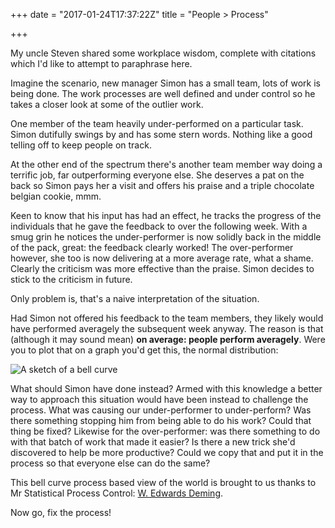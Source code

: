 +++
date = "2017-01-24T17:37:22Z"
title = "People > Process"

+++

My uncle Steven shared some workplace wisdom, complete with citations which I'd
like to attempt to paraphrase here.

Imagine the scenario, new manager Simon has a small team, lots of work is being 
done. The work processes are well defined and under control so he takes a 
closer look at some of the outlier work.

One member of the team heavily under-performed on a particular task. Simon 
dutifully swings by and has some stern words. Nothing like a good telling off 
to keep people on track.

At the other end of the spectrum there's another team member way doing a 
terrific job, far outperforming everyone else. She deserves a pat on the back
so Simon pays her a visit and offers his praise and a triple chocolate belgian 
cookie, mmm.

Keen to know that his input has had an effect, he tracks the progress of the 
individuals that he gave the feedback to over the following week. With a smug 
grin he notices the under-performer is now solidly back in the middle of the 
pack, great: the feedback clearly worked! The over-performer however, she too 
is now delivering at a more average rate, what a shame. Clearly the criticism 
was more effective than the praise. Simon decides to stick to the criticism in
future.

Only problem is, that's a naive interpretation of the situation.

Had Simon not offered his feedback to the team members, they likely would have 
performed averagely the subsequent week anyway. The reason is that (although it
may sound mean) **on average: people perform averagely**. Were you to plot that
on a graph you'd get this, the normal distribution:

![A sketch of a bell curve](/normal-curve.png)

What should Simon have done instead? Armed with this knowledge a better way to
approach this situation would have been instead to challenge the process. What
was causing our under-performer to under-perform? Was there something stopping 
him from being able to do his work? Could that thing be fixed? Likewise for the
over-performer: was there something to do with that batch of work that made it
easier? Is there a new trick she'd discovered to help be more productive? Could
we copy that and put it in the process so that everyone else can do the same?

This bell curve process based view of the world is brought to us thanks to Mr 
Statistical Process Control: [W. Edwards Deming](https://en.wikipedia.org/wiki/W._Edwards_Deming).

Now go, fix the process!